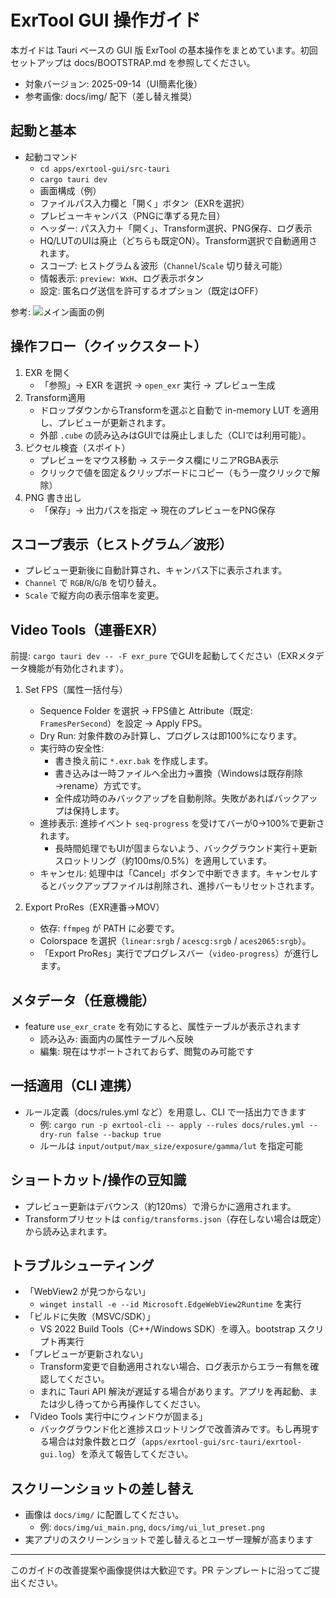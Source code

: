 # ExrTool GUI 操作ガイド

本ガイドは Tauri ベースの GUI 版 ExrTool の基本操作をまとめています。初回セットアップは docs/BOOTSTRAP.md を参照してください。

- 対象バージョン: 2025-09-14（UI簡素化後）
- 参考画像: docs/img/ 配下（差し替え推奨）

## 起動と基本
- 起動コマンド
  - `cd apps/exrtool-gui/src-tauri`
  - `cargo tauri dev`
  - 画面構成（例）
  - ファイルパス入力欄と「開く」ボタン（EXRを選択）
  - プレビューキャンバス（PNGに準ずる見た目）
  - ヘッダー: パス入力＋「開く」、Transform選択、PNG保存、ログ表示
  - HQ/LUTのUIは廃止（どちらも既定ON）。Transform選択で自動適用されます。
  - スコープ: ヒストグラム＆波形（`Channel`/`Scale` 切り替え可能）
  - 情報表示: `preview: WxH`、ログ表示ボタン
  - 設定: 匿名ログ送信を許可するオプション（既定はOFF）

参考: ![メイン画面の例](img/ui_main.png)

## 操作フロー（クイックスタート）
1) EXR を開く
   - 「参照」→ EXR を選択 → `open_exr` 実行 → プレビュー生成
2) Transform適用
   - ドロップダウンからTransformを選ぶと自動で in-memory LUT を適用し、プレビューが更新されます。
   - 外部 `.cube` の読み込みはGUIでは廃止しました（CLIでは利用可能）。
4) ピクセル検査（スポイト）
   - プレビューをマウス移動 → ステータス欄にリニアRGBA表示
   - クリックで値を固定＆クリップボードにコピー（もう一度クリックで解除）
5) PNG 書き出し
   - 「保存」→ 出力パスを指定 → 現在のプレビューをPNG保存

## スコープ表示（ヒストグラム／波形）
- プレビュー更新後に自動計算され、キャンバス下に表示されます。
- `Channel` で `RGB`/`R`/`G`/`B` を切り替え。
- `Scale` で縦方向の表示倍率を変更。

## Video Tools（連番EXR）

前提: `cargo tauri dev -- -F exr_pure` でGUIを起動してください（EXRメタデータ機能が有効化されます）。

1) Set FPS（属性一括付与）
   - Sequence Folder を選択 → FPS値と Attribute（既定: `FramesPerSecond`）を設定 → Apply FPS。
   - Dry Run: 対象件数のみ計算し、プログレスは即100%になります。
   - 実行時の安全性:
     - 書き換え前に `*.exr.bak` を作成します。
     - 書き込みは一時ファイルへ全出力→置換（Windowsは既存削除→rename）方式です。
     - 全件成功時のみバックアップを自動削除。失敗があればバックアップは保持します。
   - 進捗表示: 進捗イベント `seq-progress` を受けてバーが0→100%で更新されます。
     - 長時間処理でもUIが固まらないよう、バックグラウンド実行＋更新スロットリング（約100ms/0.5%）を適用しています。
    - キャンセル: 処理中は「Cancel」ボタンで中断できます。キャンセルするとバックアップファイルは削除され、進捗バーもリセットされます。

2) Export ProRes（EXR連番→MOV）
   - 依存: `ffmpeg` が PATH に必要です。
   - Colorspace を選択（`linear:srgb` / `acescg:srgb` / `aces2065:srgb`）。
   - 「Export ProRes」実行でプログレスバー（`video-progress`）が進行します。

## メタデータ（任意機能）
- feature `use_exr_crate` を有効にすると、属性テーブルが表示されます
  - 読み込み: 画面内の属性テーブルへ反映
  - 編集: 現在はサポートされておらず、閲覧のみ可能です

## 一括適用（CLI 連携）
- ルール定義（docs/rules.yml など）を用意し、CLI で一括出力できます
  - 例: `cargo run -p exrtool-cli -- apply --rules docs/rules.yml --dry-run false --backup true`
  - ルールは `input/output/max_size/exposure/gamma/lut` を指定可能

## ショートカット/操作の豆知識
- プレビュー更新はデバウンス（約120ms）で滑らかに適用されます。
- Transformプリセットは `config/transforms.json`（存在しない場合は既定）から読み込まれます。

## トラブルシューティング
- 「WebView2 が見つからない」
  - `winget install -e --id Microsoft.EdgeWebView2Runtime` を実行
- 「ビルドに失敗（MSVC/SDK）」
  - VS 2022 Build Tools（C++/Windows SDK）を導入。bootstrap スクリプト再実行
- 「プレビューが更新されない」
  - Transform変更で自動適用されない場合、ログ表示からエラー有無を確認してください。
  - まれに Tauri API 解決が遅延する場合があります。アプリを再起動、または少し待ってから再操作してください。
- 「Video Tools 実行中にウィンドウが固まる」
  - バックグラウンド化と進捗スロットリングで改善済みです。もし再現する場合は対象件数とログ（`apps/exrtool-gui/src-tauri/exrtool-gui.log`）を添えて報告してください。

## スクリーンショットの差し替え
- 画像は `docs/img/` に配置してください。
  - 例: `docs/img/ui_main.png`, `docs/img/ui_lut_preset.png`
- 実アプリのスクリーンショットで差し替えるとユーザー理解が高まります

---
このガイドの改善提案や画像提供は大歓迎です。PR テンプレートに沿ってご提出ください。
